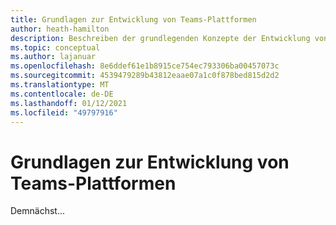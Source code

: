 ```yaml
---
title: Grundlagen zur Entwicklung von Teams-Plattformen
author: heath-hamilton
description: Beschreiben der grundlegenden Konzepte der Entwicklung von Teams-Plattformen.
ms.topic: conceptual
ms.author: lajanuar
ms.openlocfilehash: 8e6ddef61e1b8915ce754ec793306ba00457073c
ms.sourcegitcommit: 4539479289b43812eaae07a1c0f878bed815d2d2
ms.translationtype: MT
ms.contentlocale: de-DE
ms.lasthandoff: 01/12/2021
ms.locfileid: "49797916"
---
```

# <a name="teams-platform-development-fundamentals"></a>Grundlagen zur Entwicklung von Teams-Plattformen

Demnächst...
